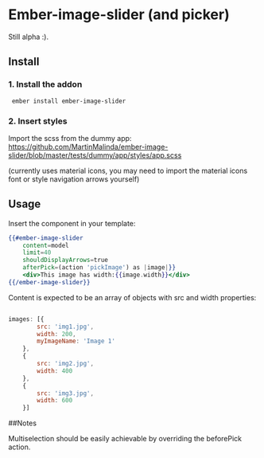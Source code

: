 # Ember-image-slider (and picker)

Still alpha :).

## Install

### 1. Install the addon
``` ember install ember-image-slider```

### 2. Insert styles

Import the scss from the dummy app: https://github.com/MartinMalinda/ember-image-slider/blob/master/tests/dummy/app/styles/app.scss

(currently uses material icons, you may need to import the material icons font or style navigation arrows yourself)

## Usage

Insert the component in your template:

```hbs 
{{#ember-image-slider
	content=model
	limit=40
	shouldDisplayArrows=true
	afterPick=(action 'pickImage') as |image|}}
	<div>This image has width:{{image.width}}</div>
{{/ember-image-slider}}
```

Content is expected to be an array of objects with src and width properties:

```javascript

images: [{
		src: 'img1.jpg',
		width: 200,
		myImageName: 'Image 1'
	},
	{
		src: 'img2.jpg',
		width: 400
	},
	{
		src: 'img3.jpg',
		width: 600
	}]

```

##Notes

Multiselection should be easily achievable by overriding the beforePick action. 


